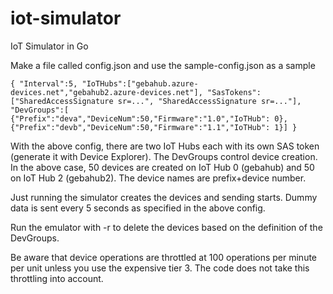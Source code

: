 # iot-simulator
IoT Simulator in Go

Make a file called config.json and use the sample-config.json as a sample

`{
    "Interval":5,
    "IoTHubs":["gebahub.azure-devices.net","gebahub2.azure-devices.net"],
    "SasTokens":["SharedAccessSignature sr=...",
                 "SharedAccessSignature sr=..."],
    "DevGroups":[
        {"Prefix":"deva","DeviceNum":50,"Firmware":"1.0","IoTHub": 0},
        {"Prefix":"devb","DeviceNum":50,"Firmware":"1.1","IoTHub": 1}]
}`



With the above config, there are two IoT Hubs each with its own SAS token (generate it with Device Explorer). The DevGroups control device creation. In the above case, 50 devices are created on IoT Hub 0 (gebahub) and 50 on IoT Hub 2 (gebahub2). The device names are prefix+device number.

Just running the simulator creates the devices and sending starts. Dummy data is sent every 5 seconds as specified in the above config.

Run the emulator with -r to delete the devices based on the definition of the DevGroups.

Be aware that device operations are throttled at 100 operations per minute per unit unless you use the expensive tier 3. The code does not take this throttling into account.

